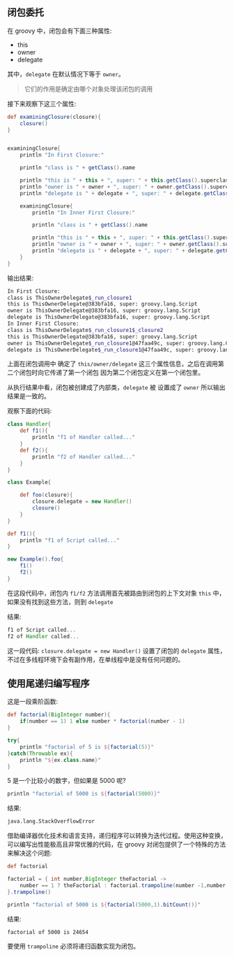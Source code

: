 ## 闭包委托

在 groovy 中，闭包会有下面三种属性:

- this
- owner
- delegate

其中，`delegate` 在默认情况下等于 `owner`。

> 它们的作用是确定由哪个对象处理该闭包的调用

接下来观察下这三个属性:


```groovy
def examiningClosure(closure){
	closure()
}


examiningClosure{
	println "In First Closure:"

	println "class is " + getClass().name

	println "this is " + this + ", super: " + this.getClass().superclass.name 
	println "owner is " + owner + ", super: " + owner.getClass().superclass.name 
	println "delegate is " + delegate + ", super: " + delegate.getClass().superclass.name 

	examiningClosure{
		println "In Inner First Closure:"

		println "class is " + getClass().name

		println "this is " + this + ", super: " + this.getClass().superclass.name 
		println "owner is " + owner + ", super: " + owner.getClass().superclass.name 
		println "delegate is " + delegate + ", super: " + delegate.getClass().superclass.name 		
	}
}
```

输出结果:

```bash
In First Closure:
class is ThisOwnerDelegate$_run_closure1
this is ThisOwnerDelegate@383bfa16, super: groovy.lang.Script
owner is ThisOwnerDelegate@383bfa16, super: groovy.lang.Script
delegate is ThisOwnerDelegate@383bfa16, super: groovy.lang.Script
In Inner First Closure:
class is ThisOwnerDelegate$_run_closure1$_closure2
this is ThisOwnerDelegate@383bfa16, super: groovy.lang.Script
owner is ThisOwnerDelegate$_run_closure1@47faa49c, super: groovy.lang.Closure
delegate is ThisOwnerDelegate$_run_closure1@47faa49c, super: groovy.lang.Closure
```

上面在闭包调用中 确定了 `this/owner/delegate` 这三个属性信息，之后在调用第二个闭包时向它传递了第一个闭包 因为第二个闭包定义在第一个闭包里。

从执行结果中看，闭包被创建成了内部类，`delegate` 被 设置成了 `owner` 所以输出结果是一致的。

观察下面的代码:

```groovy
class Handler{
	def f1(){
		println "f1 of Handler called..."	
	}
	def f2(){
		println "f2 of Handler called..."	
	}
}

class Example{

	def foo(closure){
		closure.delegate = new Handler()
		closure()
	}
}

def f1(){
	println "f1 of Script called..."
}

new Example().foo{
	f1()
	f2()
}
```

在这段代码中，闭包内 `f1/f2` 方法调用首先被路由到闭包的上下文对象 `this` 中，如果没有找到这些方法，则到 `delegate` 

结果:

```groovy
f1 of Script called...
f2 of Handler called...
```

这一段代码: `closure.delegate = new Handler()` 设置了闭包的 `delegate` 属性，不过在多线程环境下会有副作用，在单线程中是没有任何问题的。

## 使用尾递归编写程序

这是一段乘阶函数:

```groovy
def factorial(BigInteger number){
	if(number == 1) 1 else number * factorial(number - 1)
}

try{
	println "factorial of 5 is ${factorial(5)}"
}catch(Throwable ex){
	println "${ex.class.name}"
}
```

5 是一个比较小的数字，但如果是 5000 呢? 

```groovy
println "factorial of 5000 is ${factorial(5000)}"
```

结果:

```bash
java.lang.StackOverflowError
```

借助编译器优化技术和语言支持，递归程序可以转换为迭代过程。使用这种变换，可以编写出性能极高且非常优雅的代码，在 groovy 对闭包提供了一个特殊的方法来解决这个问题:


```groovy
def factorial

factorial = { int number,BigInteger theFactorial -> 
	number == 1 ? theFactorial : factorial.trampoline(number -1,number * theFactorial)
}.trampoline()

println "factorial of 5000 is ${factorial(5000,1).bitCount()}"
```

结果:

```bash
factorial of 5000 is 24654
```

要使用 `trampoline` 必须将递归函数实现为闭包。
